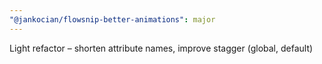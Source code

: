 ```yaml
---
"@jankocian/flowsnip-better-animations": major
---
```


Light refactor – shorten attribute names, improve stagger (global, default)
